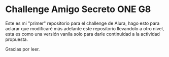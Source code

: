 # Challenge Amigo Secreto ONE G8

Este es mi "primer" repositorio para el challenge de Alura, hago esto para aclarar que modificaré más adelante este repositorio llevandolo a otro nivel, esta es como una versión vanila solo para darle continuidad a la actividad propuesta.

Gracias por leer.